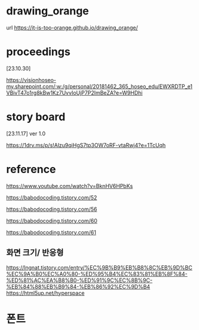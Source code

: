 # drawing_orange
url
https://it-is-too-orange.github.io/drawing_orange/

# proceedings
[23.10.30]

https://visionhoseo-my.sharepoint.com/:w:/g/personal/20181462_365_hoseo_edu/EWXRDTP_e1VBivT47o1rg8kBw1Kz7UvvIoUjP7P2ImBeZA?e=W9HDhi

# story board
[23.11.17] ver 1.0

https://1drv.ms/p/s!Alzu9qiHgS7tp3OW7oRF-vtaRwj4?e=1TcUqh


# reference

https://www.youtube.com/watch?v=BknHV6HPbKs

https://babodocoding.tistory.com/52 


https://babodocoding.tistory.com/56


https://babodocoding.tistory.com/60


https://babodocoding.tistory.com/61


## 화면 크기/ 반응형
https://lngnat.tistory.com/entry/%EC%9B%B9%EB%B8%8C%EB%9D%BC%EC%9A%B0%EC%A0%80-%ED%95%B4%EC%83%81%EB%8F%84-%ED%81%AC%EA%B8%B0-%ED%91%9C%EC%8B%9C-%EB%84%88%EB%B9%84-%EB%86%92%EC%9D%B4
https://html5up.net/hyperspace

# 폰트





